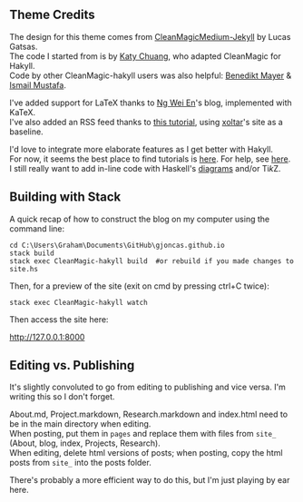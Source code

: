 ## Theme Credits

The design for this theme comes from [CleanMagicMedium-Jekyll](https://github.com/SpaceG/CleanMagicMedium-Jekyll) by Lucas Gatsas.<br>
The code I started from is by [Katy Chuang](https://github.com/katychuang/CleanMagic-hakyll), who adapted CleanMagic for Hakyll.<br>
Code by other CleanMagic-hakyll users was also helpful: [Benedikt Mayer](https://github.com/benedikt-mayer/benedikt-mayer.github.io) & [Ismail Mustafa](https://github.com/ismailmustafa/ismailmustafa.github.io).

I've added support for LaTeX thanks to [Ng Wei En](https://github.com/wei2912/blog-src)'s blog, implemented with KaTeX.<br>
I've also added an RSS feed thanks to [this tutorial](https://github.com/xoltar/xoltar.org/blob/master/site.hs), 
using [xoltar](https://github.com/xoltar/xoltar.org/blob/master/site.hs)'s site as a baseline.

I'd love to integrate more elaborate features as I get better with Hakyll.<br>
For now, it seems the best place to find tutorials is [here](https://jaspervdj.be/hakyll/tutorials.html). For help, see [here](https://help.github.com/en/github/working-with-github-pages).<br>
I still really want to add in-line code with Haskell's [diagrams](https://github.com/gjoncas/Haskell-DataViz) and/or Ti*k*Z.

## Building with Stack

A quick recap of how to construct the blog on my computer using the command line:

```
cd C:\Users\Graham\Documents\GitHub\gjoncas.github.io
stack build
stack exec CleanMagic-hakyll build  #or rebuild if you made changes to site.hs
```

Then, for a preview of the site (exit on cmd by pressing ctrl+C twice):
```
stack exec CleanMagic-hakyll watch
```

Then access the site here:

http://127.0.0.1:8000


## Editing vs. Publishing

It's slightly convoluted to go from editing to publishing and vice versa. I'm writing this so I don't forget.

About.md, Project.markdown, Research.markdown and index.html need to be in the main directory when editing.<br>
When posting, put them in `pages` and replace them with files from `site_` (About, blog, index, Projects, Research).<br>
When editing, delete html versions of posts; when posting, copy the html posts from `site_` into the posts folder.

There's probably a more efficient way to do this, but I'm just playing by ear here.

